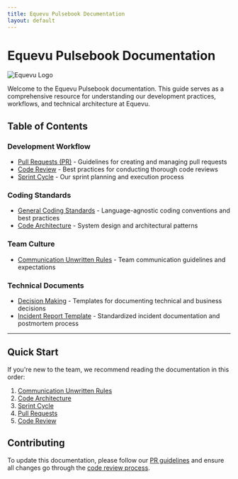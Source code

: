 ```yaml
---
title: Equevu Pulsebook Documentation
layout: default
---
```


# Equevu Pulsebook Documentation

![Equevu Logo](https://equevu.com/wp-content/uploads/2024/09/Equevu.svg)

Welcome to the Equevu Pulsebook documentation. This guide serves as a comprehensive resource for understanding our development practices, workflows, and technical architecture at Equevu.

## Table of Contents

### Development Workflow
- [Pull Requests (PR)](./PR.md) - Guidelines for creating and managing pull requests
- [Code Review](./code-review.md) - Best practices for conducting thorough code reviews
- [Sprint Cycle](./sprint-cycle.md) - Our sprint planning and execution process

### Coding Standards
- [General Coding Standards](./coding_standards.md) - Language-agnostic coding conventions and best practices
- [Code Architecture](./architecture.md) - System design and architectural patterns

### Team Culture
- [Communication Unwritten Rules](./communication.md) - Team communication guidelines and expectations

### Technical Documents
- [Decision Making](./decision-making.md) - Templates for documenting technical and business decisions
- [Incident Report Template](./incident-report.md) - Standardized incident documentation and postmortem process

---

## Quick Start

If you're new to the team, we recommend reading the documentation in this order:
1. [Communication Unwritten Rules](./communication.md)
2. [Code Architecture](./architecture.md)
3. [Sprint Cycle](./sprint-cycle.md)
4. [Pull Requests](./PR.md)
5. [Code Review](./code-review.md)

## Contributing

To update this documentation, please follow our [PR guidelines](./PR.md) and ensure all changes go through the [code review process](./code-review.md).